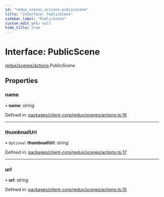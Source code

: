 ```yaml
---
id: "redux_scenes_actions.publicscene"
title: "Interface: PublicScene"
sidebar_label: "PublicScene"
custom_edit_url: null
hide_title: true
---
```


# Interface: PublicScene

[redux/scenes/actions](../modules/redux_scenes_actions.md).PublicScene

## Properties

### name

• **name**: *string*

Defined in: [packages/client-core/redux/scenes/actions.ts:16](https://github.com/xr3ngine/xr3ngine/blob/56376a778/packages/client-core/redux/scenes/actions.ts#L16)

___

### thumbnailUrl

• `Optional` **thumbnailUrl**: *string*

Defined in: [packages/client-core/redux/scenes/actions.ts:17](https://github.com/xr3ngine/xr3ngine/blob/56376a778/packages/client-core/redux/scenes/actions.ts#L17)

___

### url

• **url**: *string*

Defined in: [packages/client-core/redux/scenes/actions.ts:15](https://github.com/xr3ngine/xr3ngine/blob/56376a778/packages/client-core/redux/scenes/actions.ts#L15)
